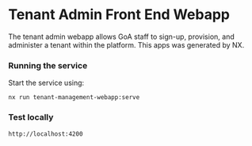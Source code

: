 # Tenant Admin Front End Webapp 

The tenant admin webapp allows GoA staff to sign-up, provision, and administer a tenant within the platform. This apps was generated by NX.

### Running the service
Start the service using:
```
nx run tenant-management-webapp:serve
```
### Test locally

```
http://localhost:4200
```
